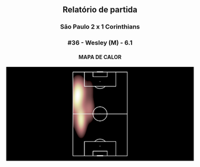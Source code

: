 <h2 style="text-align: center;">Relatório de partida</h3>

<h3 style="text-align: center;">São Paulo 2 x 1 Corinthians</h3>

<h3 style="text-align: center;">#36 - Wesley (M) - 6.1</h3>

<h4 style="text-align: center;">MAPA DE CALOR</h3>
<img src=heatmaps/11067371_1211632.png>